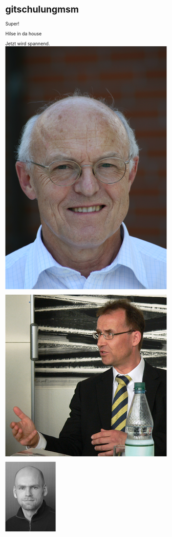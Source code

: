gitschulungmsm
==============

Super!

Hilse in da house

Jetzt wird spannend.
![Mittler](Elmar_Mittler.jpg)

![Alt text](Norbert_Lossau_MWK_1.jpg)

![Horstmann](horstmann.png)

